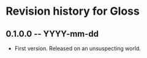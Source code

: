 # Revision history for Gloss

## 0.1.0.0  -- YYYY-mm-dd

* First version. Released on an unsuspecting world.
